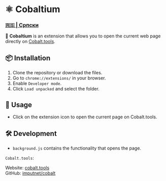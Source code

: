 # ⚛️ Cobaltium

### [🇷🇸 | Српски](README.md)

🔗 **Cobaltium** is an extension that allows you to open the current web page directly on [Cobalt.tools](https://cobalt.tools).

## 📦 Installation
1. Clone the repository or download the files.
2. Go to `chrome://extensions/` in your browser.
3. Enable `Developer mode`.
4. Click `Load unpacked` and select the folder.

## 🚀 Usage
- Click on the extension icon to open the current page on Cobalt.tools.

## 🛠️ Development
- `background.js` contains the functionality that opens the page.

``Cobalt.tools``:

Website: [cobalt.tools](https://cobalt.tools/)
<br>
GitHub: [imputnet/cobalt](https://github.com/imputnet/cobalt)
